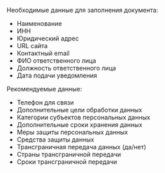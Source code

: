 Необходимые данные для заполнения документа:

* Наименование
* ИНН
* Юридический адрес 
* URL сайта
* Контактный email
* ФИО ответственного лица
* Должность ответственного лица
* Дата подачи уведомления

Рекомендуемые данные:
* Телефон для связи
* Дополнительные цели обработки данных
* Категории субъектов персональных данных
* Дополнительные сроки хранения данных
* Меры защиты персональных данных
* Средства защиты данных
* Трансграничная передача данных (да/нет)
* Страны трансграничной передачи
* Сроки трансграничной передачи
